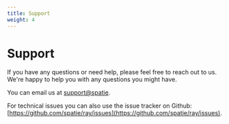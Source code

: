 ```yaml
---
title: Support
weight: 4
---
```

# Support

If you have any questions or need help, please feel free to reach out to us. We're happy to help you with any questions you might have.

You can email us at [support@spatie](mailto:support@spatie).

For technical issues you can also use the issue tracker on Github: [https://github.com/spatie/ray/issues](https://github.com/spatie/ray/issues).
